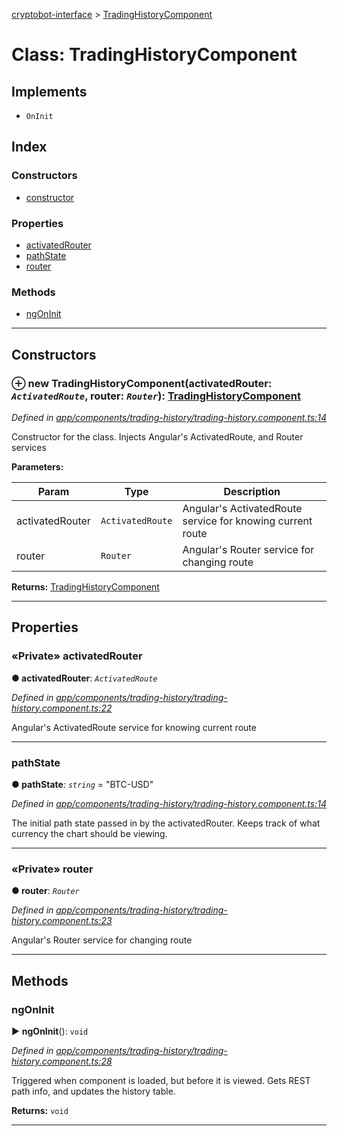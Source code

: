 [cryptobot-interface](../README.md) > [TradingHistoryComponent](../classes/tradinghistorycomponent.md)



# Class: TradingHistoryComponent

## Implements

* `OnInit`

## Index

### Constructors

* [constructor](tradinghistorycomponent.md#markdown-header-constructor)


### Properties

* [activatedRouter](tradinghistorycomponent.md#markdown-header-private-activatedrouter)
* [pathState](tradinghistorycomponent.md#markdown-header-pathstate)
* [router](tradinghistorycomponent.md#markdown-header-private-router)


### Methods

* [ngOnInit](tradinghistorycomponent.md#markdown-header-ngoninit)



---
## Constructors



### ⊕ **new TradingHistoryComponent**(activatedRouter: *`ActivatedRoute`*, router: *`Router`*): [TradingHistoryComponent](tradinghistorycomponent.md)


*Defined in [app/components/trading-history/trading-history.component.ts:14](https://github.com/WilliamRADFunk/cryptobot-interface/blob/64d4170/src/app/components/trading-history/trading-history.component.ts#L14)*



Constructor for the class. Injects Angular's ActivatedRoute, and Router services


**Parameters:**

| Param | Type | Description |
| ------ | ------ | ------ |
| activatedRouter | `ActivatedRoute`   |  Angular's ActivatedRoute service for knowing current route |
| router | `Router`   |  Angular's Router service for changing route |





**Returns:** [TradingHistoryComponent](tradinghistorycomponent.md)

---


## Properties


### «Private» activatedRouter

**●  activatedRouter**:  *`ActivatedRoute`* 

*Defined in [app/components/trading-history/trading-history.component.ts:22](https://github.com/WilliamRADFunk/cryptobot-interface/blob/64d4170/src/app/components/trading-history/trading-history.component.ts#L22)*



Angular's ActivatedRoute service for knowing current route




___



###  pathState

**●  pathState**:  *`string`*  = "BTC-USD"

*Defined in [app/components/trading-history/trading-history.component.ts:14](https://github.com/WilliamRADFunk/cryptobot-interface/blob/64d4170/src/app/components/trading-history/trading-history.component.ts#L14)*



The initial path state passed in by the activatedRouter. Keeps track of what currency the chart should be viewing.




___



### «Private» router

**●  router**:  *`Router`* 

*Defined in [app/components/trading-history/trading-history.component.ts:23](https://github.com/WilliamRADFunk/cryptobot-interface/blob/64d4170/src/app/components/trading-history/trading-history.component.ts#L23)*



Angular's Router service for changing route




___


## Methods


###  ngOnInit

► **ngOnInit**(): `void`



*Defined in [app/components/trading-history/trading-history.component.ts:28](https://github.com/WilliamRADFunk/cryptobot-interface/blob/64d4170/src/app/components/trading-history/trading-history.component.ts#L28)*



Triggered when component is loaded, but before it is viewed. Gets REST path info, and updates the history table.




**Returns:** `void`





___


